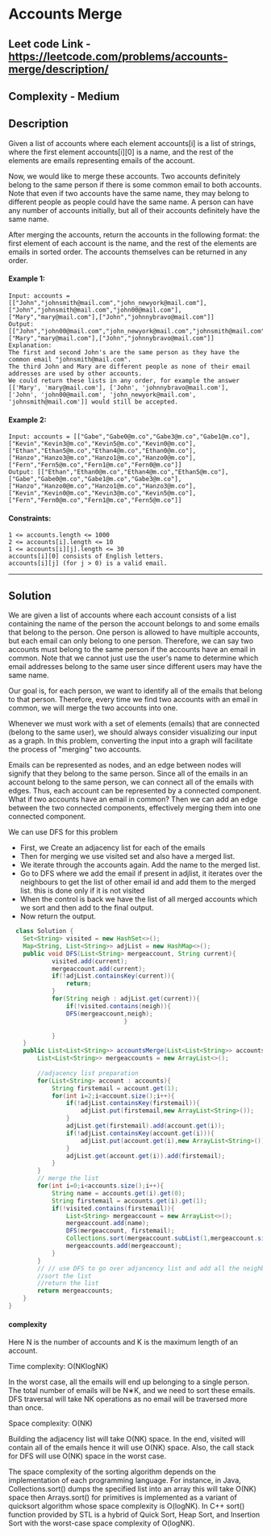 # Accounts Merge

## Leet code Link - https://leetcode.com/problems/accounts-merge/description/

## Complexity - Medium

## Description
Given a list of accounts where each element accounts[i] is a list of strings, where the first element accounts[i][0] is a name, and the rest of the elements are emails representing emails of the account.

Now, we would like to merge these accounts. Two accounts definitely belong to the same person if there is some common email to both accounts. Note that even if two accounts have the same name, they may belong to different people as people could have the same name. A person can have any number of accounts initially, but all of their accounts definitely have the same name.

After merging the accounts, return the accounts in the following format: the first element of each account is the name, and the rest of the elements are emails in sorted order. The accounts themselves can be returned in any order.

 

#### Example 1:
```
Input: accounts = [["John","johnsmith@mail.com","john_newyork@mail.com"],["John","johnsmith@mail.com","john00@mail.com"],["Mary","mary@mail.com"],["John","johnnybravo@mail.com"]]
Output: [["John","john00@mail.com","john_newyork@mail.com","johnsmith@mail.com"],["Mary","mary@mail.com"],["John","johnnybravo@mail.com"]]
Explanation:
The first and second John's are the same person as they have the common email "johnsmith@mail.com".
The third John and Mary are different people as none of their email addresses are used by other accounts.
We could return these lists in any order, for example the answer [['Mary', 'mary@mail.com'], ['John', 'johnnybravo@mail.com'], 
['John', 'john00@mail.com', 'john_newyork@mail.com', 'johnsmith@mail.com']] would still be accepted.
```
#### Example 2:
```
Input: accounts = [["Gabe","Gabe0@m.co","Gabe3@m.co","Gabe1@m.co"],["Kevin","Kevin3@m.co","Kevin5@m.co","Kevin0@m.co"],["Ethan","Ethan5@m.co","Ethan4@m.co","Ethan0@m.co"],["Hanzo","Hanzo3@m.co","Hanzo1@m.co","Hanzo0@m.co"],["Fern","Fern5@m.co","Fern1@m.co","Fern0@m.co"]]
Output: [["Ethan","Ethan0@m.co","Ethan4@m.co","Ethan5@m.co"],["Gabe","Gabe0@m.co","Gabe1@m.co","Gabe3@m.co"],["Hanzo","Hanzo0@m.co","Hanzo1@m.co","Hanzo3@m.co"],["Kevin","Kevin0@m.co","Kevin3@m.co","Kevin5@m.co"],["Fern","Fern0@m.co","Fern1@m.co","Fern5@m.co"]]
 ```

#### Constraints:
```
1 <= accounts.length <= 1000
2 <= accounts[i].length <= 10
1 <= accounts[i][j].length <= 30
accounts[i][0] consists of English letters.
accounts[i][j] (for j > 0) is a valid email.
```
---
## Solution
We are given a list of accounts where each account consists of a list containing the name of the person the account belongs to and some emails that belong to the person. One person is allowed to have multiple accounts, but each email can only belong to one person. Therefore, we can say two accounts must belong to the same person if the accounts have an email in common. Note that we cannot just use the user's name to determine which email addresses belong to the same user since different users may have the same name.

Our goal is, for each person, we want to identify all of the emails that belong to that person. Therefore, every time we find two accounts with an email in common, we will merge the two accounts into one.

Whenever we must work with a set of elements (emails) that are connected (belong to the same user), we should always consider visualizing our input as a graph. In this problem, converting the input into a graph will facilitate the process of "merging" two accounts.

Emails can be represented as nodes, and an edge between nodes will signify that they belong to the same person. Since all of the emails in an account belong to the same person, we can connect all of the emails with edges. Thus, each account can be represented by a connected component. What if two accounts have an email in common? Then we can add an edge between the two connected components, effectively merging them into one connected component.

We can use DFS for this problem
- First, we Create an adjacency list for each of the emails
- Then for merging we use visited set and also have a merged list.
- We iterate through the accounts again. Add the name to the merged list.
- Go to DFS where we add the email if present in adjlist, it iterates over the neighbours to get the list of other email id and add them to the merged list. this is done only if it is not visited
- When the control is back we have the list of all merged accounts which we sort and then add to the final output.
- Now return the output.

```java
  class Solution {
    Set<String> visited = new HashSet<>();
    Map<String, List<String>> adjList = new HashMap<>();
    public void DFS(List<String> mergeaccount, String current){
            visited.add(current);
            mergeaccount.add(current);
            if(!adjList.containsKey(current)){
                return;
            }
            for(String neigh : adjList.get(current)){
                if(!visited.contains(neigh)){
                DFS(mergeaccount,neigh);
                                }

            }
    }
    public List<List<String>> accountsMerge(List<List<String>> accounts) {
        List<List<String>> mergeaccounts = new ArrayList<>();
        
        //adjacency list preparation
        for(List<String> account : accounts){
            String firstemail = account.get(1);
            for(int i=2;i<account.size();i++){
                if(!adjList.containsKey(firstemail)){
                    adjList.put(firstemail,new ArrayList<String>());
                }
                adjList.get(firstemail).add(account.get(i));
                if(!adjList.containsKey(account.get(i))){
                    adjList.put(account.get(i),new ArrayList<String>());
                }
                adjList.get(account.get(i)).add(firstemail);
            }
        }
        // merge the list 
        for(int i=0;i<accounts.size();i++){
            String name = accounts.get(i).get(0);
            String firstemail = accounts.get(i).get(1);
            if(!visited.contains(firstemail)){
                List<String> mergeaccount = new ArrayList<>();
                mergeaccount.add(name);
                DFS(mergeaccount, firstemail);
                Collections.sort(mergeaccount.subList(1,mergeaccount.size()));
                mergeaccounts.add(mergeaccount);
            }
        }
        // // use DFS to go over adjancency list and add all the neighbours
        //sort the list
        //return the list
        return mergeaccounts;
    }
}
```

#### complexity
Here N is the number of accounts and K is the maximum length of an account.

Time complexity: O(NKlogNK)

In the worst case, all the emails will end up belonging to a single person. The total number of emails will be N∗K, and we need to sort these emails. DFS traversal will take NK operations as no email will be traversed more than once.

Space complexity: O(NK)

Building the adjacency list will take O(NK) space. In the end, visited will contain all of the emails hence it will use O(NK) space. Also, the call stack for DFS will use O(NK) space in the worst case.

The space complexity of the sorting algorithm depends on the implementation of each programming language. For instance, in Java, Collections.sort() dumps the specified list into an array this will take O(NK) space then Arrays.sort() for primitives is implemented as a variant of quicksort algorithm whose space complexity is O(logNK). In C++ sort() function provided by STL is a hybrid of Quick Sort, Heap Sort, and Insertion Sort with the worst-case space complexity of O(logNK).
